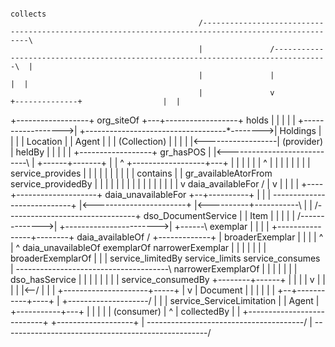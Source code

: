                                                                                        collects
                                              /-----------------------------------------------------------------------------------------------------\
                                              |               /----------------------------------------------------------------------------------\  |
                                              |               |                                                                                  |  |
                                              |               v                                                +--------------+                  |  |
   +------------------+   org_siteOf      +---+------------------+                  holds                      |              |                  |  |
   |                  +------------------>|                      +-----------------------------------*-------->|   Holdings   |                  |  |
   |     Location     |                   |         Agent        |                                   |         | (Collection) |                  |  |
   |                  |<------------------|      (provider)      |          heldBy                   |         |              |                  |  |
   +------------------+    gr_hasPOS      |                      |<----------------------------\     |         +------+-------+                  |  |
            ^                             +------------------+---+                             |     |                |                          |  |
            |                                 ^              |                                 |     |                |                          |  |
            |                                 |       service_provides                         |     |                |                          |  |
            |                                 |              |                                 |     |             contains                      |  |
   gr_availableAtorFrom             service_providedBy       |                                 |     |                |                          |  |
            |                                 |              |                                 |     |                |                          |  |
            |                                 |              v         daia_availableFor /     |     v                |                          |  |
            |                            +----+--------------------+  daia_unavailableFor   +--+----------+           |                          |  |
            \----------------------------+                         |<-----------------------+             |<----------+-----------\              |  |
        /--------------------------------+   dso_DocumentService   |                        |     Item    |                       |              |  |
        |                /-------------->|                         +----------------------->|             +------\             exemplar          |  |
        |                |               +----------------+--------+    daia_availableOf /  +-------------+      |             broaderExemplar   |  | 
        |                |                    ^           |    ^        daia_unavailableOf                 exemplarOf          narrowerExemplar  |  |
        |                |                    |           |    |                                           broaderExemplarOf      |              |  |
service_limitedBy   service_limits     service_consumes   |    \--------------------------------------\    narrowerExemplarOf     |              |  |
        |                |                    |           |                   dso_hasService          |          |                |              |  |
        |                |                    |    service_consumedBy                        +--------+------+   |                |              |  |
        v                |                    |           |                                  |               |<--/                |              |  |
   +---------------------+-----+              |           v                                  |    Document   |                    |              |  |
   |                           |           +--+-----------+----+                             |               +--------------------/              |  |
   | service_ServiceLimitation |           |        Agent      |                             +-----------+---+                                   |  |
   |                           |           |     (consumer)    |                                ^        |         collectedBy                   |  |
   +---------------------------+           +-------------------+                                |        \---------------------------------------/  |
                                                                                                \---------------------------------------------------/
